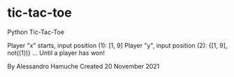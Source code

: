 # tic-tac-toe
Python Tic-Tac-Toe

Player "x" starts, input position (1): [1, 9]
Player "y", input position (2): {[1, 9], not((1))}
...
Until a player has won!

By Alessandro Hamuche
Created 20 November 2021
